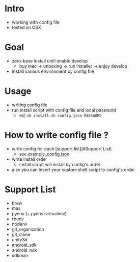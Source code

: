 # Intro
- working with config file
- tested on OSX

# Goal
- zero-base install until enable develop
    - buy mac -> unboxing -> run installer -> enjoy develop
- install various environment by config file

# Usage
- writing config file
- run install script with config file and local password
    - ex) ``sh install.sh config.json PASSWORD``

# How to write config file ?
- write config for each [support list](#Support List)
    - see [example_config.json](example_config.json)
- write install order
    - install script will install by config's order
- also you can insert your custom shell script to config's order

# Support List
- brew
- mas
- pyenv (+ pyenv-virtualenv)
- rbenv
- nodenv
- git_organization
- git_clone
- unity3d
- android_sdk
- android_ndk
- sdkman
